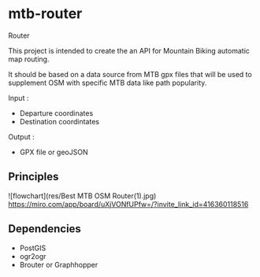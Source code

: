 # mtb-router
Router

This project is intended to create the an API for Mountain Biking automatic map routing.

It should be based on a data source from MTB gpx files that will be used to supplement OSM with specific MTB data like path popularity.

Input : 
* Departure coordinates
* Destination coordintates

Output :
* GPX file or geoJSON

## Principles

![flowchart](res/Best MTB OSM Router(1).jpg)
https://miro.com/app/board/uXjVONfUPfw=/?invite_link_id=416360118516

## Dependencies

 - PostGIS
 - ogr2ogr
 - Brouter or Graphhopper
 
 
